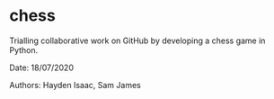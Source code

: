 # chess
Trialling collaborative work on GitHub by developing a chess game in Python. 


Date: 18/07/2020

Authors:
Hayden Isaac, Sam James
